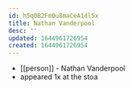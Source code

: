 ```yaml
---
id: h5q0B2FmOu8maCeA1dl5x
title: Nathan Vanderpool
desc: ''
updated: 1644961726954
created: 1644961726954
---
```



- [[person]] - Nathan Vanderpool
- appeared 1x at the stoa

